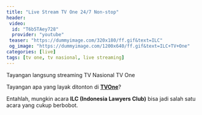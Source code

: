 ```yaml
---
title: "Live Stream TV One 24/7 Non-stop"
header:
 video:
  id: "T6b5TAey728"
  provider: "youtube"
 teaser: "https://dummyimage.com/320x180/ff.gif&text=ILC"
 og_image: "https://dummyimage.com/1200x640/ff.gif&text=ILC+TV+One"
categories: [live]
tags: [tv one, tv nasional, live streaming]
---
```

Tayangan langsung streaming TV Nasional TV One

Tayangan apa yang layak ditonton di **[TVOne](/live/streaming-tv-one/)**?

Entahlah, mungkin acara **ILC (Indonesia Lawyers Club)** bisa jadi salah satu acara yang cukup berbobot.
